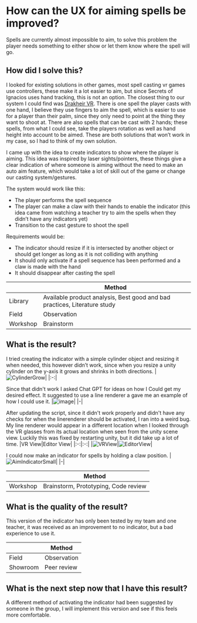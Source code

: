 # How can the UX for aiming spells be improved?
Spells are currently almost impossible to aim, to solve this problem the player needs something to either show or let them know where the spell will go.

## How did I solve this?
I looked for existing solutions in other games, most spell casting vr games use controllers, these make it a lot easier to aim, but since Secrets of Ignacios uses hand tracking, this is not an option. The closest thing to our system I could find was [Drakheir VR](https://www.meta.com/nl-nl/experiences/drakheir/6206340942808771/). There is one spell the player casts with one hand, I believe they use fingers to aim the spell, which is easier to use for a player than their palm, since they only need to point at the thing they want to shoot at. There are also spells that can be cast with 2 hands; these spells, from what I could see, take the players rotation as well as hand height into account to be aimed. These are both solutions that won’t work in my case, so I had to think of my own solution.

I came up with the idea to create indicators to show where the player is aiming. This idea was inspired by laser sights/pointers, these things give a clear indication of where someone is aiming without the need to make an auto aim feature, which would take a lot of skill out of  the game or change our casting system/gestures.

The system would work like this:
- The player performs the spell sequence
- The player can make a claw with their hands to enable the indicator (this idea came from watching a teacher try to aim the spells when they didn’t have any indicators yet)
- Transition to the cast gesture to shoot the spell  

Requirements would be:
- The indicator should resize if it is intersected by another object or should get longer as long as it is not colliding with anything
- It should only activate if a spell sequence has been performed and a claw is made with the hand
- It should disappear after casting the spell

| | Method                
|:-|-------|
| Library    | Available product analysis, Best good and bad practices, Literature study |
| Field      | Observation                |
| Workshop   | Brainstorm                 |


## What is the result?
I tried creating the indicator with a simple cylinder object and resizing it when needed, this however didn’t work, since when you resize a unity cylinder on the y-axis it grows and shrinks in both directions.
 |![CylinderGrow](https://github.com/user-attachments/assets/0342952d-8c72-4b11-961b-d5f4f17cb891)|
 |:-:|

Since that didn't work I asked Chat GPT for ideas on how I Could get my desired effect. It suggested to use a line renderer a gave me an example of how I could use it.
|![image](https://github.com/user-attachments/assets/e6b58473-0937-494f-aa18-91a826a097f2)|
|-|

After updating the script, since it didn't work properly and didn't have any checks for when the linerenderer should be activated, I ran into a weird bug. My line renderer would appear in a different location when I looked through the VR glasses from its actual location when seen from the unity scene view. Luckily this was fixed by restarting unity, but it did take up a lot of time.
 |VR View|Editor View|
 |:-:|:-:|
 |![VRView](https://github.com/user-attachments/assets/c309dd0a-a4ae-4a71-abe5-52988834c502)|![EditorView](https://github.com/user-attachments/assets/2edfb45d-5e27-461a-992f-6e38a82c246b)|

I could now make an indicator for spells by holding a claw position.
|![AimIndicatorSmall](https://github.com/user-attachments/assets/2e0aa3c1-e6a9-4891-9e6b-1e3e8044b8ac)|
|-|

|| Method|
|:-|------|
| Workshop   | Brainstorm, Prototyping, Code review|

## What is the quality of the result?
This version of the indicator has only been tested by my team and one teacher, it was received as an improvement to no indicator, but a bad experience to use it.

||Method|
|:-|-|
| Field|Observation|
|Showroom|Peer review|

## What is the next step now that I have this result?
A different method of activating the indicator had been suggested by someone in the group, I will implement this version and see if this feels more comfortable.






